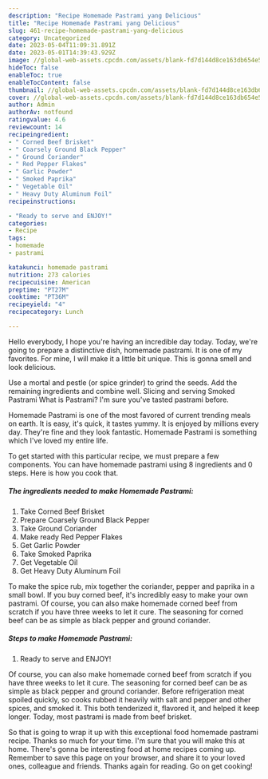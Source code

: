 ```yaml
---
description: "Recipe Homemade Pastrami yang Delicious"
title: "Recipe Homemade Pastrami yang Delicious"
slug: 461-recipe-homemade-pastrami-yang-delicious
category: Uncategorized
date: 2023-05-04T11:09:31.891Z
date: 2023-05-01T14:39:43.929Z
image: //global-web-assets.cpcdn.com/assets/blank-fd7d144d8ce163db654e5a02c40b08a2775adb7897d16e4062681dc7e1b2800f.png
hideToc: false
enableToc: true
enableTocContent: false
thumbnail: //global-web-assets.cpcdn.com/assets/blank-fd7d144d8ce163db654e5a02c40b08a2775adb7897d16e4062681dc7e1b2800f.png
cover: //global-web-assets.cpcdn.com/assets/blank-fd7d144d8ce163db654e5a02c40b08a2775adb7897d16e4062681dc7e1b2800f.png
author: Admin
authorAv: notfound
ratingvalue: 4.6
reviewcount: 14
recipeingredient:
- " Corned Beef Brisket"
- " Coarsely Ground Black Pepper"
- " Ground Coriander"
- " Red Pepper Flakes"
- " Garlic Powder"
- " Smoked Paprika"
- " Vegetable Oil"
- " Heavy Duty Aluminum Foil"
recipeinstructions:

- "Ready to serve and ENJOY!"
categories:
- Recipe
tags:
- homemade
- pastrami

katakunci: homemade pastrami 
nutrition: 273 calories
recipecuisine: American
preptime: "PT27M"
cooktime: "PT36M"
recipeyield: "4"
recipecategory: Lunch

---
```



Hello everybody, I hope you're having an incredible day today. Today, we're going to prepare a distinctive dish, homemade pastrami. It is one of my favorites. For mine, I will make it a little bit unique. This is gonna smell and look delicious.

Use a mortal and pestle (or spice grinder) to grind the seeds. Add the remaining ingredients and combine well. Slicing and serving Smoked Pastrami What is Pastrami? I&#39;m sure you&#39;ve tasted pastrami before.

Homemade Pastrami is one of the most favored of current trending meals on earth. It is easy, it's quick, it tastes yummy. It is enjoyed by millions every day. They're fine and they look fantastic. Homemade Pastrami is something which I've loved my entire life.


To get started with this particular recipe, we must prepare a few components. You can have homemade pastrami using 8 ingredients and 0 steps. Here is how you cook that.

<!--inarticleads1-->

##### The ingredients needed to make Homemade Pastrami:

1. Take  Corned Beef Brisket
1. Prepare  Coarsely Ground Black Pepper
1. Take  Ground Coriander
1. Make ready  Red Pepper Flakes
1. Get  Garlic Powder
1. Take  Smoked Paprika
1. Get  Vegetable Oil
1. Get  Heavy Duty Aluminum Foil


To make the spice rub, mix together the coriander, pepper and paprika in a small bowl. If you buy corned beef, it&#39;s incredibly easy to make your own pastrami. Of course, you can also make homemade corned beef from scratch if you have three weeks to let it cure. The seasoning for corned beef can be as simple as black pepper and ground coriander. 

<!--inarticleads2-->

##### Steps to make Homemade Pastrami:


1. Ready to serve and ENJOY!

Of course, you can also make homemade corned beef from scratch if you have three weeks to let it cure. The seasoning for corned beef can be as simple as black pepper and ground coriander. Before refrigeration meat spoiled quickly, so cooks rubbed it heavily with salt and pepper and other spices, and smoked it. This both tenderized it, flavored it, and helped it keep longer. Today, most pastrami is made from beef brisket. 

So that is going to wrap it up with this exceptional food homemade pastrami recipe. Thanks so much for your time. I'm sure that you will make this at home. There's gonna be interesting food at home recipes coming up. Remember to save this page on your browser, and share it to your loved ones, colleague and friends. Thanks again for reading. Go on get cooking!
